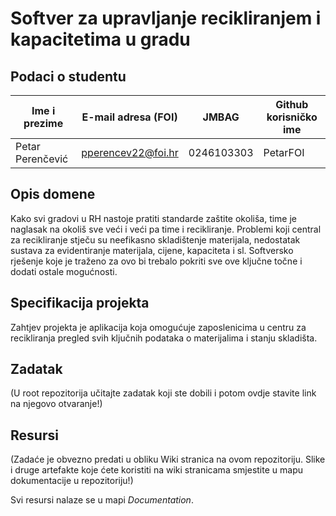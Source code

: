 # Softver za upravljanje recikliranjem i kapacitetima u gradu 

## Podaci o studentu

Ime i prezime | E-mail adresa (FOI) | JMBAG | Github korisničko ime
------------  | ------------------- | ----- | ---------------------
Petar Perenčević | pperencev22@foi.hr | 0246103303 | PetarFOI

## Opis domene
Kako svi gradovi u RH nastoje pratiti standarde zaštite okoliša, time je naglasak na okoliš sve veći i veći pa time i recikliranje.
Problemi koji central za recikliranje stječu su neefikasno skladištenje materijala, nedostatak sustava za evidentiranje materijala, cijene, kapaciteta i sl.
Softversko rješenje koje je traženo za ovo bi trebalo pokriti sve ove ključne točne i dodati ostale mogućnosti.

## Specifikacija projekta
Zahtjev projekta je aplikacija koja omogućuje zaposlenicima u centru za recikliranja pregled svih ključnih podataka o materijalima i stanju skladišta.

## Zadatak
(U root repozitorija učitajte zadatak koji ste dobili i potom ovdje stavite link na njegovo otvaranje!)

## Resursi
(Zadaće je obvezno predati u obliku Wiki stranica na ovom repozitoriju. Slike i druge artefakte koje ćete koristiti na wiki stranicama smjestite u mapu dokumentacije u repozitoriju!)

Svi resursi nalaze se u mapi _Documentation_.
